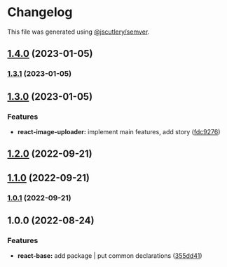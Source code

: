 # Changelog

This file was generated using [@jscutlery/semver](https://github.com/jscutlery/semver).

## [1.4.0](https://gitlab.migoinc.com/migotv/paintbox/compare/react-base@1.3.1...react-base@1.4.0) (2023-01-05)

### [1.3.1](https://gitlab.migoinc.com/migotv/paintbox/compare/react-base@1.3.0...react-base@1.3.1) (2023-01-05)

## [1.3.0](https://gitlab.migoinc.com/migotv/paintbox/compare/react-base@1.2.0...react-base@1.3.0) (2023-01-05)


### Features

* **react-image-uploader:** implement main features, add story ([fdc9276](https://gitlab.migoinc.com/migotv/paintbox/commit/fdc9276e6f4ce270fd5f9c15b544e5d04d158ffd))

## [1.2.0](https://gitlab.migoinc.com/migotv/paintbox/compare/react-base@1.1.0...react-base@1.2.0) (2022-09-21)

## [1.1.0](https://gitlab.migoinc.com/migotv/paintbox/compare/react-base@1.0.1...react-base@1.1.0) (2022-09-21)

### [1.0.1](https://gitlab.migoinc.com/migotv/paintbox/compare/react-base@1.0.0...react-base@1.0.1) (2022-09-21)

## 1.0.0 (2022-08-24)


### Features

* **react-base:** add package | put common declarations ([355dd41](https://gitlab.migoinc.com/migotv/paintbox/commit/355dd41dc336e9c4fb23dcac0cdb18a7c9cc7d6c))
